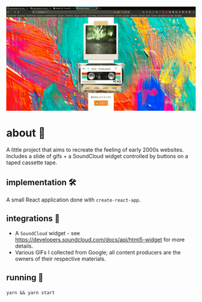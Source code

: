 ![a demonstration of the service in the form of gif](service_demo_video.gif)

# about 💬

A little project that aims to recreate the feeling of early 2000s websites. Includes a slide of gifs + a SoundCloud widget controlled by buttons on a taped cassette tape.

## implementation 🛠

A small React application done with `create-react-app`.

## integrations 🔌

- A `SoundCloud` widget - see https://developers.soundcloud.com/docs/api/html5-widget for more details.
- Various GIFs I collected from Google; all content producers are the owners of their respective materials.

## running 🔼

`yarn && yarn start`

